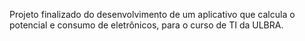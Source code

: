 Projeto finalizado do desenvolvimento de um aplicativo que calcula o potencial e consumo de eletrônicos, para o curso de TI da ULBRA.
